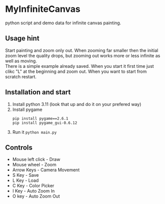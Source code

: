 # MyInfiniteCanvas
python script and demo data for infinite canvas painting.

## Usage hint
Start painting and zoom only out. When zooming far smaller then the initial zoom level the quality drops, but zooming out works more or less infinite as well as moving.  
There is a simple example already saved. When you start it first time just clikc "L" at the beginning and zoom out. When you want to start from scratch restart.

## Installation and start
1. Install python 3.11 (look that up and do it on your prefered way)
2. Install pygame 
   ```
   pip install pygame==2.6.1
   pip install pygame_gui-0.6.12
   ```
4. Run it
   ```python main.py```

## Controls
- Mouse left click - Draw
- Mouse wheel - Zoom
- Arrow Keys - Camera Movement
- S Key - Save
- L Key - Load
- C Key - Color Picker
- I Key - Auto Zoom In
- O key - Auto Zoom Out
